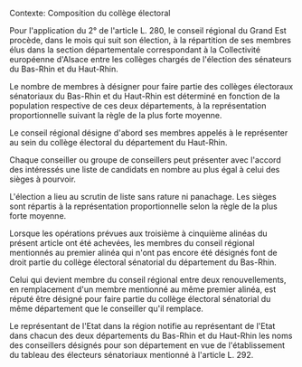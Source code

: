 Contexte: Composition du collège électoral

Pour l'application du 2° de l'article L. 280, le conseil régional du Grand Est procède, dans le mois qui suit son élection, à la répartition de ses membres élus dans la section départementale correspondant à la Collectivité européenne d'Alsace entre les collèges chargés de l'élection des sénateurs du Bas-Rhin et du Haut-Rhin.

Le nombre de membres à désigner pour faire partie des collèges électoraux sénatoriaux du Bas-Rhin et du Haut-Rhin est déterminé en fonction de la population respective de ces deux départements, à la représentation proportionnelle suivant la règle de la plus forte moyenne.

Le conseil régional désigne d'abord ses membres appelés à le représenter au sein du collège électoral du département du Haut-Rhin.

Chaque conseiller ou groupe de conseillers peut présenter avec l'accord des intéressés une liste de candidats en nombre au plus égal à celui des sièges à pourvoir.

L'élection a lieu au scrutin de liste sans rature ni panachage. Les sièges sont répartis à la représentation proportionnelle selon la règle de la plus forte moyenne.

Lorsque les opérations prévues aux troisième à cinquième alinéas du présent article ont été achevées, les membres du conseil régional mentionnés au premier alinéa qui n'ont pas encore été désignés font de droit partie du collège électoral sénatorial du département du Bas-Rhin.

Celui qui devient membre du conseil régional entre deux renouvellements, en remplacement d'un membre mentionné au même premier alinéa, est réputé être désigné pour faire partie du collège électoral sénatorial du même département que le conseiller qu'il remplace.

Le représentant de l'Etat dans la région notifie au représentant de l'Etat dans chacun des deux départements du Bas-Rhin et du Haut-Rhin les noms des conseillers désignés pour son département en vue de l'établissement du tableau des électeurs sénatoriaux mentionné à l'article L. 292.